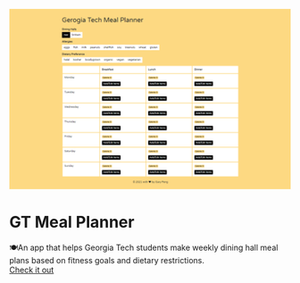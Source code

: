 ![screenshot](client/public/screenshot.PNG)
# GT Meal Planner
🍽️An app that helps Georgia Tech students make weekly dining hall meal plans based on fitness goals and dietary restrictions.\
[Check it out](https://gt-meal-planner.herokuapp.com)
